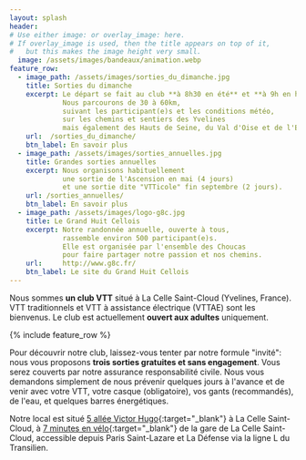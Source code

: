 ```yaml
---
layout: splash
header:
# Use either image: or overlay_image: here.
# If overlay_image is used, then the title appears on top of it,
#   but this makes the image height very small.
  image: /assets/images/bandeaux/animation.webp
feature_row:
  - image_path: /assets/images/sorties_du_dimanche.jpg
    title: Sorties du dimanche
    excerpt: Le départ se fait au club **à 8h30 en été** et **à 9h en hiver**.
             Nous parcourons de 30 à 60km,
             suivant les participant(e)s et les conditions météo,
             sur les chemins et sentiers des Yvelines
             mais également des Hauts de Seine, du Val d'Oise et de l'Essonne.
    url:  /sorties_du_dimanche/
    btn_label: En savoir plus
  - image_path: /assets/images/sorties_annuelles.jpg
    title: Grandes sorties annuelles
    excerpt: Nous organisons habituellement
             une sortie de l'Ascension en mai (4 jours)
             et une sortie dite "VTTicole" fin septembre (2 jours).
    url: /sorties_annuelles/
    btn_label: En savoir plus
  - image_path: /assets/images/logo-g8c.jpg
    title: Le Grand Huit Cellois
    excerpt: Notre randonnée annuelle, ouverte à tous,
             rassemble environ 500 participant(e)s.
             Elle est organisée par l'ensemble des Choucas
             pour faire partager notre passion et nos chemins.
    url:     http://www.g8c.fr/
    btn_label: Le site du Grand Huit Cellois
---
```


Nous sommes **un club VTT** situé à La Celle Saint-Cloud (Yvelines, France).
VTT traditionnels et VTT à assistance électrique (VTTAE) sont les bienvenus.
Le club est actuellement **ouvert aux adultes** uniquement.

{% include feature_row %}

Pour découvrir notre club, laissez-vous tenter par notre formule "invité":
nous vous proposons **trois sorties gratuites et sans engagement**. Vous serez
couverts par notre assurance responsabilité civile. Nous vous demandons
simplement de nous prévenir quelques jours à l'avance et de venir avec votre
VTT, votre casque (obligatoire), vos gants (recommandés), de l'eau,
et quelques barres énergétiques.

Notre local est situé [5 allée Victor Hugo](https://www.google.fr/maps/place/Les+Choucas+Cellois/@48.8435835,2.1260905,17.75z/data=!4m5!3m4!1s0x0:0x13b3eb09b018f7!8m2!3d48.8433532!4d2.1264392?hl=fr&authuser=2){:target="_blank"} à La Celle Saint-Cloud,
à [7 minutes en vélo](https://www.google.fr/maps/dir/Gare+de+La+Celle+Saint+Cloud,+Avenue+Nicolas+Boileau,+La+Celle-Saint-Cloud/5+All.+Victor+Hugo,+78170+La+Celle-Saint-Cloud/@48.8449815,2.1305282,17z/data=!3m1!4b1!4m14!4m13!1m5!1m1!1s0x47e67d2107c6527f:0xbf3535aff1fad567!2m2!1d2.13806!2d48.84304!1m5!1m1!1s0x47e67d3c48f5465d:0x53fae82634ddbb12!2m2!1d2.1264769!2d48.8433748!3e1){:target="_blank"} de la gare de La Celle Saint-Cloud,
accessible depuis Paris Saint-Lazare et La Défense via la ligne L du Transilien.
